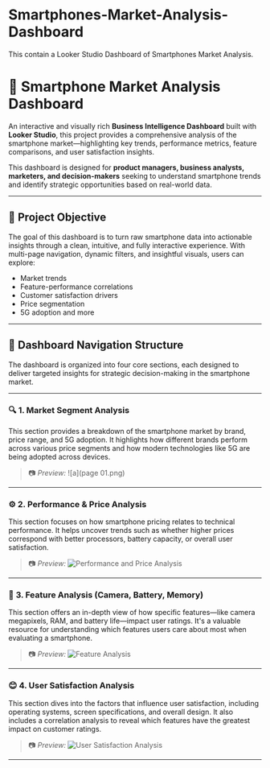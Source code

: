 # Smartphones-Market-Analysis-Dashboard
This contain a Looker Studio  Dashboard of Smartphones Market Analysis.


# 📱 Smartphone Market Analysis Dashboard

An interactive and visually rich **Business Intelligence Dashboard** built with **Looker Studio**, this project provides a comprehensive analysis of the smartphone market—highlighting key trends, performance metrics, feature comparisons, and user satisfaction insights.

This dashboard is designed for **product managers, business analysts, marketers, and decision-makers** seeking to understand smartphone trends and identify strategic opportunities based on real-world data.

---

## 🎯 Project Objective

The goal of this dashboard is to turn raw smartphone data into actionable insights through a clean, intuitive, and fully interactive experience. With multi-page navigation, dynamic filters, and insightful visuals, users can explore:

- Market trends
- Feature-performance correlations
- Customer satisfaction drivers
- Price segmentation
- 5G adoption and more

---


## 🧭 Dashboard Navigation Structure

The dashboard is organized into four core sections, each designed to deliver targeted insights for strategic decision-making in the smartphone market.

---

### 🔍 **1. Market Segment Analysis**

This section provides a breakdown of the smartphone market by brand, price range, and 5G adoption. It highlights how different brands perform across various price segments and how modern technologies like 5G are being adopted across devices.

> 📷 *Preview:*
![a](page 01.png)

---

### ⚙️ **2. Performance & Price Analysis**

This section focuses on how smartphone pricing relates to technical performance. It helps uncover trends such as whether higher prices correspond with better processors, battery capacity, or overall user satisfaction.

> 📷 *Preview:*
![Performance and Price Analysis](https://your-image-link.com/performance-price-analysis.png)

---

### 📸 **3. Feature Analysis (Camera, Battery, Memory)**

This section offers an in-depth view of how specific features—like camera megapixels, RAM, and battery life—impact user ratings. It's a valuable resource for understanding which features users care about most when evaluating a smartphone.

> 📷 *Preview:*
![Feature Analysis](https://your-image-link.com/feature-analysis.png)

---

### 😊 **4. User Satisfaction Analysis**

This section dives into the factors that influence user satisfaction, including operating systems, screen specifications, and overall design. It also includes a correlation analysis to reveal which features have the greatest impact on customer ratings.

> 📷 *Preview:*
![User Satisfaction Analysis](https://your-image-link.com/user-satisfaction-analysis.png)

---

